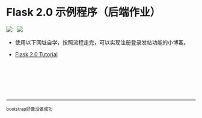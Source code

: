 # Flask 2.0 示例程序（后端作业）

<!-- ![flask-logo](https://flask.palletsprojects.com/en/2.0.x/_static/flask-icon.png) -->

<span>
    <img src="https://flask.palletsprojects.com/en/2.0.x/_static/flask-icon.png"/>
    &nbsp;
    <img src="flaskr/static/apple-touch-icon.png"/>
</span>

- 使用以下网址自学，按照流程走完，可以实现注册登录发帖功能的小博客。


- [Flask 2.0 Tutorial](https://flask.palletsprojects.com/en/2.0.x/tutorial/)


<br>
<br>
<br>
<br>
<br>

<hr>

<small>
bootstrap好像没做成功
</small>
